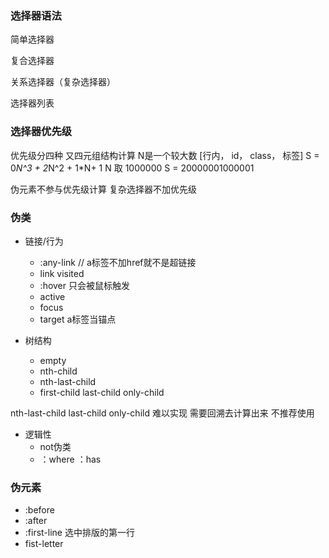 ### 选择器语法

简单选择器

复合选择器

关系选择器（复杂选择器）

选择器列表

### 选择器优先级
优先级分四种  又四元组结构计算   N是一个较大数
[行内， id， class， 标签]
S = 0*N^3 + 2*N^2 + 1*N+ 1
N 取 1000000
S = 20000001000001

伪元素不参与优先级计算
复杂选择器不加优先级

### 伪类
- 链接/行为
  - :any-link // a标签不加href就不是超链接
  - link visited
  - :hover 只会被鼠标触发
  - active
  - focus
  - target a标签当锚点

- 树结构
  - empty
  - nth-child
  - nth-last-child
  - first-child last-child only-child

nth-last-child last-child  only-child 难以实现 需要回溯去计算出来 不推荐使用
- 逻辑性
  - not伪类
  - ：where ：has

### 伪元素
- :before
- :after
- :first-line 选中排版的第一行
- fist-letter